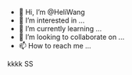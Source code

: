 - 👋 Hi, I’m @HeliWang
- 👀 I’m interested in ...
- 🌱 I’m currently learning ...
- 💞️ I’m looking to collaborate on ...
- 📫 How to reach me ...

<!---
HeliWang/HeliWang is a ✨ special ✨ repository because its `README.md` (this file) appears on your GitHub profile.
You can click the Preview link to take a look at your changes.
--->


kkkk
SS